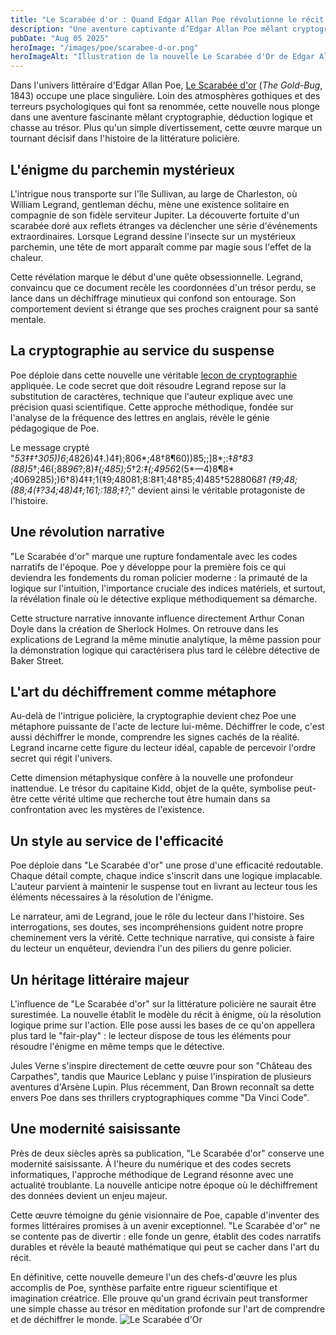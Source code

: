 ```yaml
---
title: "Le Scarabée d'or : Quand Edgar Allan Poe révolutionne le récit policier"
description: "Une aventure captivante d’Edgar Allan Poe mêlant cryptographie, logique et chasse au trésor, loin de ses récits gothiques habituels."
pubDate: "Aug 05 2025"
heroImage: "/images/poe/scarabee-d-or.png"
heroImageAlt: "Illustration de la nouvelle Le Scarabée d'Or de Edgar Allan Poe"
---
```




Dans l'univers littéraire d'Edgar Allan Poe, [Le Scarabée d'or](https://fr.wikipedia.org/wiki/Le_Scarab%C3%A9e_d%27or) (*The Gold-Bug*, 1843) occupe une place singulière. Loin des atmosphères gothiques et des terreurs psychologiques qui font sa renommée, cette nouvelle nous plonge dans une aventure fascinante mêlant cryptographie, déduction logique et chasse au trésor. Plus qu'un simple divertissement, cette œuvre marque un tournant décisif dans l'histoire de la littérature policière.

## L'énigme du parchemin mystérieux

L'intrigue nous transporte sur l'île Sullivan, au large de Charleston, où William Legrand, gentleman déchu, mène une existence solitaire en compagnie de son fidèle serviteur Jupiter. La découverte fortuite d'un scarabée doré aux reflets étranges va déclencher une série d'événements extraordinaires. Lorsque Legrand dessine l'insecte sur un mystérieux parchemin, une tête de mort apparaît comme par magie sous l'effet de la chaleur.

Cette révélation marque le début d'une quête obsessionnelle. Legrand, convaincu que ce document recèle les coordonnées d'un trésor perdu, se lance dans un déchiffrage minutieux qui confond son entourage. Son comportement devient si étrange que ses proches craignent pour sa santé mentale.

## La cryptographie au service du suspense

Poe déploie dans cette nouvelle une véritable [leçon de cryptographie](/blog/code-scarabée-d-or) appliquée. Le code secret que doit résoudre Legrand repose sur la substitution de caractères, technique que l'auteur explique avec une précision quasi scientifique. Cette approche méthodique, fondée sur l'analyse de la fréquence des lettres en anglais, révèle le génie pédagogique de Poe.

Le message crypté "*53‡‡†305))6*;4826)4‡.)4‡);806*;48†8¶60))85;;]8*;:‡*8†83 (88)5*†;46(;88*96*?;8)*‡(;485);5*†2:*‡(;4956*2(5*—4)8¶8* ;4069285);)6†8)4‡‡;1(‡9;48081;8:8‡1;48†85;4)485†528806*81 (‡9;48;(88;4(‡?34;48)4‡;161;:188;‡?;*" devient ainsi le véritable protagoniste de l'histoire.

## Une révolution narrative

"Le Scarabée d'or" marque une rupture fondamentale avec les codes narratifs de l'époque. Poe y développe pour la première fois ce qui deviendra les fondements du roman policier moderne : la primauté de la logique sur l'intuition, l'importance cruciale des indices matériels, et surtout, la révélation finale où le détective explique méthodiquement sa démarche.

Cette structure narrative innovante influence directement Arthur Conan Doyle dans la création de Sherlock Holmes. On retrouve dans les explications de Legrand la même minutie analytique, la même passion pour la démonstration logique qui caractérisera plus tard le célèbre détective de Baker Street.

## L'art du déchiffrement comme métaphore

Au-delà de l'intrigue policière, la cryptographie devient chez Poe une métaphore puissante de l'acte de lecture lui-même. Déchiffrer le code, c'est aussi déchiffrer le monde, comprendre les signes cachés de la réalité. Legrand incarne cette figure du lecteur idéal, capable de percevoir l'ordre secret qui régit l'univers.

Cette dimension métaphysique confère à la nouvelle une profondeur inattendue. Le trésor du capitaine Kidd, objet de la quête, symbolise peut-être cette vérité ultime que recherche tout être humain dans sa confrontation avec les mystères de l'existence.

## Un style au service de l'efficacité

Poe déploie dans "Le Scarabée d'or" une prose d'une efficacité redoutable. Chaque détail compte, chaque indice s'inscrit dans une logique implacable. L'auteur parvient à maintenir le suspense tout en livrant au lecteur tous les éléments nécessaires à la résolution de l'énigme.

Le narrateur, ami de Legrand, joue le rôle du lecteur dans l'histoire. Ses interrogations, ses doutes, ses incompréhensions guident notre propre cheminement vers la vérité. Cette technique narrative, qui consiste à faire du lecteur un enquêteur, deviendra l'un des piliers du genre policier.

## Un héritage littéraire majeur

L'influence de "Le Scarabée d'or" sur la littérature policière ne saurait être surestimée. La nouvelle établit le modèle du récit à énigme, où la résolution logique prime sur l'action. Elle pose aussi les bases de ce qu'on appellera plus tard le "fair-play" : le lecteur dispose de tous les éléments pour résoudre l'énigme en même temps que le détective.

Jules Verne s'inspire directement de cette œuvre pour son "Château des Carpathes", tandis que Maurice Leblanc y puise l'inspiration de plusieurs aventures d'Arsène Lupin. Plus récemment, Dan Brown reconnaît sa dette envers Poe dans ses thrillers cryptographiques comme "Da Vinci Code".

## Une modernité saisissante

Près de deux siècles après sa publication, "Le Scarabée d'or" conserve une modernité saisissante. À l'heure du numérique et des codes secrets informatiques, l'approche méthodique de Legrand résonne avec une actualité troublante. La nouvelle anticipe notre époque où le déchiffrement des données devient un enjeu majeur.

Cette œuvre témoigne du génie visionnaire de Poe, capable d'inventer des formes littéraires promises à un avenir exceptionnel. "Le Scarabée d'or" ne se contente pas de divertir : elle fonde un genre, établit des codes narratifs durables et révèle la beauté mathématique qui peut se cacher dans l'art du récit.

En définitive, cette nouvelle demeure l'un des chefs-d'œuvre les plus accomplis de Poe, synthèse parfaite entre rigueur scientifique et imagination créatrice. Elle prouve qu'un grand écrivain peut transformer une simple chasse au trésor en méditation profonde sur l'art de comprendre et de déchiffrer le monde.
![Le Scarabée d'Or](/images/poe/scarabee-d-or.png)
